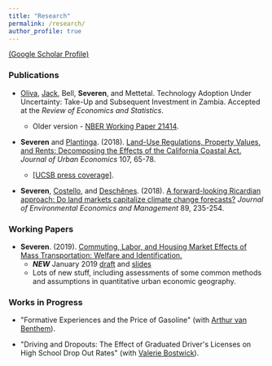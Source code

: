 ```yaml
---
title: "Research"
permalink: /research/
author_profile: true
---
```


[(Google Scholar Profile)](https://scholar.google.com/citations?user=lQ4Yvs4AAAAJ)

### Publications

* [Oliva][poliva], [Jack][kjack], Bell, **Severen**, and Mettetal. Technology Adoption Under Uncertainty: Take-Up and Subsequent Investment in Zambia. Accepted at the *Review of Economics and Statistics*.
    * Older version - [NBER Working Paper 21414](http://www.nber.org/papers/w21414.pdf).

* **Severen** and [Plantinga][aplantinga]. (2018). [Land-Use Regulations, Property Values, and Rents: Decomposing the Effects of the California Coastal Act.](https://www.sciencedirect.com/science/article/pii/S0094119018300421) *Journal of Urban Economics* 107, 65-78.
    * [[UCSB press coverage]](http://www.news.ucsb.edu/2018/019175/value-proposition).

* **Severen**, [Costello][ccostello], and [Deschênes][odeschenes]. (2018). [A forward-looking Ricardian approach: Do land markets capitalize climate change forecasts?](https://www.sciencedirect.com/science/article/pii/S0095069618301177) *Journal of Environmental Economics and Management* 89, 235-254.

### Working Papers

* **Severen**. (2019). [Commuting, Labor, and Housing Market Effects of Mass Transportation: Welfare and Identification.](https://cseveren.github.io/files/20190130_Severen_LAMetro_New.pdf)
    * **_NEW_** January 2019 [draft](https://cseveren.github.io/files/20190130_Severen_LAMetro_New.pdf) and [slides](https://cseveren.github.io/files/201901_Severen_LAMetro.pdf)
    * Lots of new stuff, including assessments of some common methods and assumptions in quantitative urban economic geography.

### Works in Progress

* "Formative Experiences and the Price of Gasoline" (with [Arthur van Benthem][avb]).

* "Driving and Dropouts: The Effect of Graduated Driver's Licenses on High School Drop Out Rates" (with [Valerie Bostwick][vkb]).



[aplantinga]: https://www.bren.ucsb.edu/people/Faculty/andrew_plantinga.htm
[avb]: http://www.arthurvanbenthem.com/
[ccostello]: https://christopherjcostello.com/
[kjack]: https://sites.tufts.edu/kjack/
[odeschenes]: https://econ.ucsb.edu/~olivier/
[poliva]: https://dornsife.usc.edu/paulina-oliva/
[vkb]: https://vkbostwick.weebly.com/
